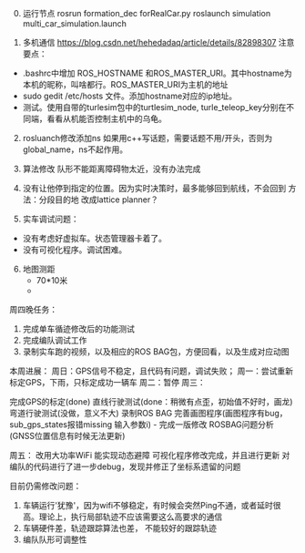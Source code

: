 0. 运行节点
rosrun formation_dec forRealCar.py
roslaunch simulation multi_car_simulation.launch

1. 多机通信
https://blog.csdn.net/hehedadaq/article/details/82898307
注意要点：
  - .bashrc中增加 ROS_HOSTNAME 和ROS_MASTER_URI。其中hostname为本机的昵称，叫啥都行。ROS_MASTER_URI为主机的地址
  - sudo gedit /etc/hosts 文件。添加hostname对应的ip地址。
  - 测试。使用自带的turlesim包中的turtlesim_node, turle_teleop_key分别在不同端，看看从机能否控制主机中的乌龟。

2. rosluanch修改添加ns
  如果用c++写话题，需要话题不用/开头，否则为global_name，ns不起作用。
3. 算法修改
队形不能距离障碍物太近，没有办法完成

4. 没有让他停到指定的位置。因为实时决策时，最多能够回到航线，不会回到
方法：分段目的地
改成lattice planner？

5. 实车调试问题：
 - 没有考虑好虚拟车。状态管理器卡着了。
 - 没有可视化程序。调试困难。

6. 地图测距
   - 70*10米
   - 

周四晚任务：
1. 完成单车循迹修改后的功能测试
2. 完成编队调试工作
3. 录制实车跑的视频，以及相应的ROS BAG包，方便回看，以及生成对应动图

本周进展：
周日：GPS信号不稳定，且代码有问题，调试失败；
周一：尝试重新标定GPS，下雨，只标定成功一辆车
周二：暂停
周三：

完成GPS的标定(done)
直线行驶测试(done：稍微有点歪，初始值不好时，画龙)
弯道行驶测试(没做，意义不大)
录制ROS BAG
完善画图程序(画图程序有bug， sub_gps_states报错missing 输入参数i) - 完成一版修改
ROSBAG问题分析(GNSS位置信息有时候无法更新)

周五：
改用大功率WiFi
能实现动态避障
可视化程序修改完成，并且进行更新
对编队的代码进行了进一步debug，发现并修正了坐标系遗留的问题

目前仍需修改问题：
1. 车辆运行'犹豫'，因为wifi不够稳定，有时候会突然Ping不通，或者延时很高。理论上，执行局部轨迹不应该需要这么高要求的通信
2. 车辆硬件差，轨迹跟踪算法也差， 不能较好的跟踪轨迹
3. 编队队形可调整性